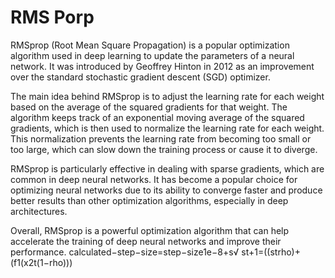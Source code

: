 # RMS Porp
RMSprop (Root Mean Square Propagation) is a popular optimization algorithm used in deep learning to update the parameters of a neural network. It was introduced by Geoffrey Hinton in 2012 as an improvement over the standard stochastic gradient descent (SGD) optimizer.

The main idea behind RMSprop is to adjust the learning rate for each weight based on the average of the squared gradients for that weight. The algorithm keeps track of an exponential moving average of the squared gradients, which is then used to normalize the learning rate for each weight. This normalization prevents the learning rate from becoming too small or too large, which can slow down the training process or cause it to diverge.

RMSprop is particularly effective in dealing with sparse gradients, which are common in deep neural networks. It has become a popular choice for optimizing neural networks due to its ability to converge faster and produce better results than other optimization algorithms, especially in deep architectures.

Overall, RMSprop is a powerful optimization algorithm that can help accelerate the training of deep neural networks and improve their performance.
calculated−step−size=step−size1e−8+s√ 
st+1=((strho)+(f1(x2t(1−rho)))
